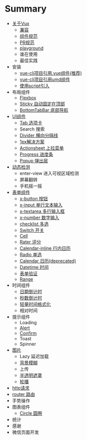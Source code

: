 # Summary

* [关于Vux](README.md)
   * [兼容](about/component-compatibility.md)
   * [组件规范](about/component-standard.md)
   * [PR规范](about/PR.md)
   * [playground](about/playground.md)
   * 谁在使用
   * 最佳实践
* 安装
   * [vue-cli项目引用.vue组件(推荐)](install/vue.md)
   * [vue-cli项目引用umd组件](install/umd.md)
   * [使用script引入](install/script.md)
* 布局组件
   * [Flexbox](layout/flexbox.md)
   * [Sticky 自动固定在顶部](layout/sticky.md)
   * [BottomTabBar 底部导航](layout/bottom-tab-bar.md)
* [UI组件](ui/readme.md)
   * [Tab 选项卡](layout/tab.md)
   * Search 搜索
   * [Divider 横向分隔线](layout/divider.md)
   * [1px解决方案](ui/1px.md)
   * [Actionsheet 上拉菜单](ui/actionsheet.md)
   * [Progress 进度条](ui/progress.md)
   * [Popup 弹出层](ui/popup.md)
* [动态检测](check/readme.md)
   * enter-view 进入可视区域检测
   * 屏幕翻转
   * 手机摇一摇
* [表单组件](form.md)
   * [x-button 按钮](form/x-button.md)
   * [x-input 单行文本输入](form/input.md)
   * [x-textarea 多行输入框](form/x-textarea.md)
   * [x-number 数字输入](form/x-number.md)
   * [checklist 多选](form/checklist.md)
   * [Switch 开关](form/switch.md)
   * [Cell](form/cell.md)
   * [Rater 评分](form/rater.md)
   * [Calendar-inline 行内日历](form/calendar-inline.md)
   * [Radio 单选](form/radio.md)
   * [Calendar 日历(deprecated)](form/calendar.md)
   * [Datetime 时间](form/datetime.md)
   * [表单验证](validator.md)
   * [Range](form/range.md)
* 时间组件
   * [日期倒计时](date/clocker.md)
   * [秒数倒计时](date/seconds-countdown.md)
   * [轻量时间格式化](date/format.md)
   * 相对时间
* 提示组件
   * Loading
   * [Alert](message/alert.md)
   * [Confirm](message/confirm.md)
   * Toast
   * Spinner
* [图片](image.md)
   * Lazy 延迟加载
   * [背景模糊](image/blur.md)
   * 上传
   * [半透明遮罩](image/masker.md)
   * [轮播](image/swiper.md)
* [http请求](guide/http.md)
* [router 路由](guide/router.md)
* 手势操作
* 图表组件
   * [Circle 圆圈](chart/circle.md)
* 统计
* 感谢
* 微信页面开发

